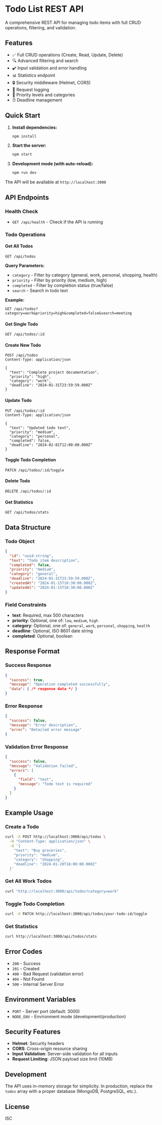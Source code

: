 # Todo List REST API

A comprehensive REST API for managing todo items with full CRUD operations, filtering, and validation.

## Features

- ✅ Full CRUD operations (Create, Read, Update, Delete)
- 🔍 Advanced filtering and search
- ✔️ Input validation and error handling
- 📊 Statistics endpoint
- 🔒 Security middleware (Helmet, CORS)
- 📝 Request logging
- 🎯 Priority levels and categories
- ⏰ Deadline management

## Quick Start

1. **Install dependencies:**
   ```bash
   npm install
   ```

2. **Start the server:**
   ```bash
   npm start
   ```

3. **Development mode (with auto-reload):**
   ```bash
   npm run dev
   ```

The API will be available at `http://localhost:3000`

## API Endpoints

### Health Check
- `GET /api/health` - Check if the API is running

### Todo Operations

#### Get All Todos
```http
GET /api/todos
```

**Query Parameters:**
- `category` - Filter by category (general, work, personal, shopping, health)
- `priority` - Filter by priority (low, medium, high)
- `completed` - Filter by completion status (true/false)
- `search` - Search in todo text

**Example:**
```http
GET /api/todos?category=work&priority=high&completed=false&search=meeting
```

#### Get Single Todo
```http
GET /api/todos/:id
```

#### Create New Todo
```http
POST /api/todos
Content-Type: application/json

{
  "text": "Complete project documentation",
  "priority": "high",
  "category": "work",
  "deadline": "2024-01-31T23:59:59.000Z"
}
```

#### Update Todo
```http
PUT /api/todos/:id
Content-Type: application/json

{
  "text": "Updated todo text",
  "priority": "medium",
  "category": "personal",
  "completed": false,
  "deadline": "2024-02-01T12:00:00.000Z"
}
```

#### Toggle Todo Completion
```http
PATCH /api/todos/:id/toggle
```

#### Delete Todo
```http
DELETE /api/todos/:id
```

#### Get Statistics
```http
GET /api/todos/stats
```

## Data Structure

### Todo Object
```json
{
  "id": "uuid-string",
  "text": "Todo item description",
  "completed": false,
  "priority": "medium",
  "category": "general",
  "deadline": "2024-01-31T23:59:59.000Z",
  "createdAt": "2024-01-15T10:30:00.000Z",
  "updatedAt": "2024-01-15T10:30:00.000Z"
}
```

### Field Constraints
- **text**: Required, max 500 characters
- **priority**: Optional, one of: `low`, `medium`, `high`
- **category**: Optional, one of: `general`, `work`, `personal`, `shopping`, `health`
- **deadline**: Optional, ISO 8601 date string
- **completed**: Optional, boolean

## Response Format

### Success Response
```json
{
  "success": true,
  "message": "Operation completed successfully",
  "data": { /* response data */ }
}
```

### Error Response
```json
{
  "success": false,
  "message": "Error description",
  "error": "Detailed error message"
}
```

### Validation Error Response
```json
{
  "success": false,
  "message": "Validation failed",
  "errors": [
    {
      "field": "text",
      "message": "Todo text is required"
    }
  ]
}
```

## Example Usage

### Create a Todo
```bash
curl -X POST http://localhost:3000/api/todos \
  -H "Content-Type: application/json" \
  -d '{
    "text": "Buy groceries",
    "priority": "medium",
    "category": "shopping",
    "deadline": "2024-01-20T18:00:00.000Z"
  }'
```

### Get All Work Todos
```bash
curl "http://localhost:3000/api/todos?category=work"
```

### Toggle Todo Completion
```bash
curl -X PATCH http://localhost:3000/api/todos/your-todo-id/toggle
```

### Get Statistics
```bash
curl http://localhost:3000/api/todos/stats
```

## Error Codes

- `200` - Success
- `201` - Created
- `400` - Bad Request (validation error)
- `404` - Not Found
- `500` - Internal Server Error

## Environment Variables

- `PORT` - Server port (default: 3000)
- `NODE_ENV` - Environment mode (development/production)

## Security Features

- **Helmet**: Security headers
- **CORS**: Cross-origin resource sharing
- **Input Validation**: Server-side validation for all inputs
- **Request Limiting**: JSON payload size limit (10MB)

## Development

The API uses in-memory storage for simplicity. In production, replace the `todos` array with a proper database (MongoDB, PostgreSQL, etc.).

## License

ISC